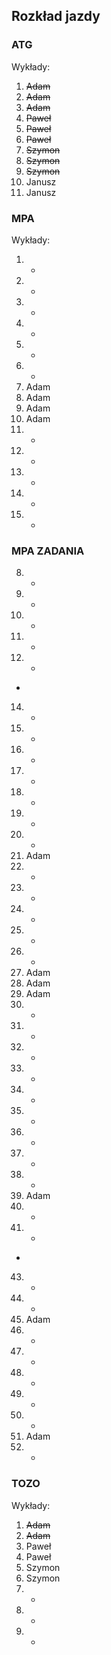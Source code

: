 ## Rozkład jazdy

### ATG
Wykłady:
1. ~~Adam~~
2. ~~Adam~~
3. ~~Adam~~
4. ~~Paweł~~
5. ~~Paweł~~
6. ~~Paweł~~
7. ~~Szymon~~
8. ~~Szymon~~
9. ~~Szymon~~
10. Janusz
11. Janusz

### MPA
Wykłady:
1. -
2. -
3. -
4. -
5. -
6. -
7. Adam
8. Adam
9. Adam
10. Adam
11. -
12. -
13. -
14. -
15. -

### MPA ZADANIA
8. -   
9. - 
10. - 
11. -
12. -
-
14. -
15. -
16. -
17. -
18. -
19. -
20. -
21. Adam
22. -
23. -
24. -
25. -
26. -
27. Adam
28. Adam
29. Adam
30. -
31. -
32. -
33. -
34. -
35. -
36. -
37. -
38. -
39. Adam
40. -
41. -
-
43. -
44. -
45. Adam
46. -
47. -
48. -
49. -
50. -
51. Adam
52. -

### TOZO
Wykłady:
1. ~~Adam~~
2. ~~Adam~~
3. Paweł 
4. Paweł 
5. Szymon
6. Szymon
7. -
8. -
9. -
